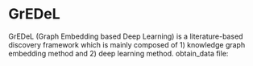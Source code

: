 # GrEDeL
GrEDeL (Graph Embedding based Deep Learning) is a literature-based discovery framework which is mainly composed of 1) knowledge graph embedding method and 2) deep learning method.
obtain_data file:
